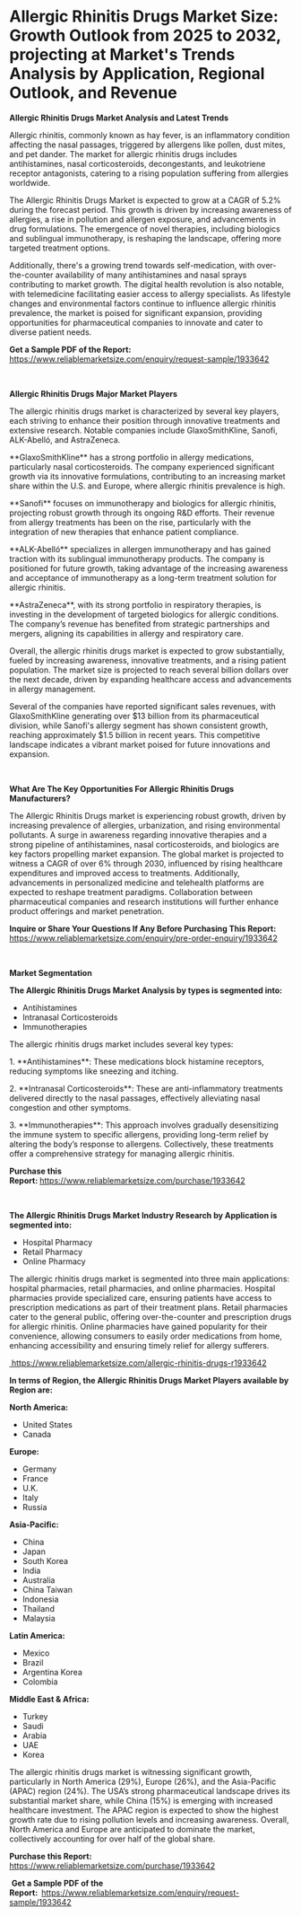 <p><h1>Allergic Rhinitis Drugs Market Size: Growth Outlook from 2025 to 2032, projecting at Market's Trends Analysis by Application, Regional Outlook, and Revenue</h1></p><p><strong>Allergic Rhinitis Drugs Market Analysis and Latest Trends</strong></p>
<p><p>Allergic rhinitis, commonly known as hay fever, is an inflammatory condition affecting the nasal passages, triggered by allergens like pollen, dust mites, and pet dander. The market for allergic rhinitis drugs includes antihistamines, nasal corticosteroids, decongestants, and leukotriene receptor antagonists, catering to a rising population suffering from allergies worldwide. </p><p>The Allergic Rhinitis Drugs Market is expected to grow at a CAGR of 5.2% during the forecast period. This growth is driven by increasing awareness of allergies, a rise in pollution and allergen exposure, and advancements in drug formulations. The emergence of novel therapies, including biologics and sublingual immunotherapy, is reshaping the landscape, offering more targeted treatment options. </p><p>Additionally, there's a growing trend towards self-medication, with over-the-counter availability of many antihistamines and nasal sprays contributing to market growth. The digital health revolution is also notable, with telemedicine facilitating easier access to allergy specialists. As lifestyle changes and environmental factors continue to influence allergic rhinitis prevalence, the market is poised for significant expansion, providing opportunities for pharmaceutical companies to innovate and cater to diverse patient needs.</p></p>
<p><strong>Get a Sample PDF of the Report:&nbsp;</strong> <a href="https://www.reliablemarketsize.com/enquiry/request-sample/1933642?utm_campaign=1991&utm_medium=2&utm_source=Github&utm_content=ia&utm_term=19042025&utm_id=allergic-rhinitis-drugs">https://www.reliablemarketsize.com/enquiry/request-sample/1933642</a></p>
<p>&nbsp;</p>
<p><strong>Allergic Rhinitis Drugs Major Market Players</strong></p>
<p><p>The allergic rhinitis drugs market is characterized by several key players, each striving to enhance their position through innovative treatments and extensive research. Notable companies include GlaxoSmithKline, Sanofi, ALK-Abelló, and AstraZeneca.</p><p>**GlaxoSmithKline** has a strong portfolio in allergy medications, particularly nasal corticosteroids. The company experienced significant growth via its innovative formulations, contributing to an increasing market share within the U.S. and Europe, where allergic rhinitis prevalence is high.</p><p>**Sanofi** focuses on immunotherapy and biologics for allergic rhinitis, projecting robust growth through its ongoing R&D efforts. Their revenue from allergy treatments has been on the rise, particularly with the integration of new therapies that enhance patient compliance.</p><p>**ALK-Abelló** specializes in allergen immunotherapy and has gained traction with its sublingual immunotherapy products. The company is positioned for future growth, taking advantage of the increasing awareness and acceptance of immunotherapy as a long-term treatment solution for allergic rhinitis.</p><p>**AstraZeneca**, with its strong portfolio in respiratory therapies, is investing in the development of targeted biologics for allergic conditions. The company’s revenue has benefited from strategic partnerships and mergers, aligning its capabilities in allergy and respiratory care.</p><p>Overall, the allergic rhinitis drugs market is expected to grow substantially, fueled by increasing awareness, innovative treatments, and a rising patient population. The market size is projected to reach several billion dollars over the next decade, driven by expanding healthcare access and advancements in allergy management.</p><p>Several of the companies have reported significant sales revenues, with GlaxoSmithKline generating over $13 billion from its pharmaceutical division, while Sanofi's allergy segment has shown consistent growth, reaching approximately $1.5 billion in recent years. This competitive landscape indicates a vibrant market poised for future innovations and expansion.</p></p>
<p>&nbsp;</p>
<p><strong>What Are The Key Opportunities For Allergic Rhinitis Drugs Manufacturers?</strong></p>
<p><p>The Allergic Rhinitis Drugs market is experiencing robust growth, driven by increasing prevalence of allergies, urbanization, and rising environmental pollutants. A surge in awareness regarding innovative therapies and a strong pipeline of antihistamines, nasal corticosteroids, and biologics are key factors propelling market expansion. The global market is projected to witness a CAGR of over 6% through 2030, influenced by rising healthcare expenditures and improved access to treatments. Additionally, advancements in personalized medicine and telehealth platforms are expected to reshape treatment paradigms. Collaboration between pharmaceutical companies and research institutions will further enhance product offerings and market penetration.</p></p>
<p><strong>Inquire or Share Your Questions If Any Before Purchasing This Report:</strong> <a href="https://www.reliablemarketsize.com/enquiry/pre-order-enquiry/1933642?utm_campaign=1991&utm_medium=2&utm_source=Github&utm_content=ia&utm_term=19042025&utm_id=allergic-rhinitis-drugs">https://www.reliablemarketsize.com/enquiry/pre-order-enquiry/1933642</a></p>
<p>&nbsp;</p>
<p><strong>Market Segmentation</strong></p>
<p><strong>The Allergic Rhinitis Drugs Market Analysis by types is segmented into:</strong></p>
<p><ul><li>Antihistamines</li><li>Intranasal Corticosteroids</li><li>Immunotherapies</li></ul></p>
<p><p>The allergic rhinitis drugs market includes several key types: </p><p>1. **Antihistamines**: These medications block histamine receptors, reducing symptoms like sneezing and itching.</p><p>2. **Intranasal Corticosteroids**: These are anti-inflammatory treatments delivered directly to the nasal passages, effectively alleviating nasal congestion and other symptoms.</p><p>3. **Immunotherapies**: This approach involves gradually desensitizing the immune system to specific allergens, providing long-term relief by altering the body’s response to allergens. Collectively, these treatments offer a comprehensive strategy for managing allergic rhinitis.</p></p>
<p><strong>Purchase this Report:&nbsp;</strong><a href="https://www.reliablemarketsize.com/purchase/1933642?utm_campaign=1991&utm_medium=2&utm_source=Github&utm_content=ia&utm_term=19042025&utm_id=allergic-rhinitis-drugs">https://www.reliablemarketsize.com/purchase/1933642</a></p>
<p>&nbsp;</p>
<p><strong>The Allergic Rhinitis Drugs Market Industry Research by Application is segmented into:</strong></p>
<p><ul><li>Hospital Pharmacy</li><li>Retail Pharmacy</li><li>Online Pharmacy</li></ul></p>
<p><p>The allergic rhinitis drugs market is segmented into three main applications: hospital pharmacies, retail pharmacies, and online pharmacies. Hospital pharmacies provide specialized care, ensuring patients have access to prescription medications as part of their treatment plans. Retail pharmacies cater to the general public, offering over-the-counter and prescription drugs for allergic rhinitis. Online pharmacies have gained popularity for their convenience, allowing consumers to easily order medications from home, enhancing accessibility and ensuring timely relief for allergy sufferers.</p></p>
<p><a href="https://www.reliablemarketsize.com/allergic-rhinitis-drugs-r1933642?utm_campaign=1991&utm_medium=2&utm_source=Github&utm_content=ia&utm_term=19042025&utm_id=allergic-rhinitis-drugs">&nbsp;https://www.reliablemarketsize.com/allergic-rhinitis-drugs-r1933642</a></p>
<p><strong>In terms of Region, the Allergic Rhinitis Drugs Market Players available by Region are:</strong></p>
<p>
    <p> <strong> North America: </strong>
        <ul>
            <li>United States</li>
            <li>Canada</li>
        </ul>
        </p> 
    <p> <strong> Europe: </strong>
        <ul>
            <li>Germany</li>
            <li>France</li>
            <li>U.K.</li>
            <li>Italy</li>
            <li>Russia</li>
        </ul>
        </p> 
    <p> <strong> Asia-Pacific: </strong>
        <ul>
            <li>China</li>
            <li>Japan</li>
            <li>South Korea</li>
            <li>India</li>
            <li>Australia</li>
            <li>China Taiwan</li>
            <li>Indonesia</li>
            <li>Thailand</li>
            <li>Malaysia</li>
        </ul>
        </p> 
    <p> <strong> Latin America: </strong>
        <ul>
            <li>Mexico</li>
            <li>Brazil</li>
            <li>Argentina Korea</li>
            <li>Colombia</li>
        </ul>
        </p> 
    <p> <strong> Middle East & Africa: </strong>
        <ul>
            <li>Turkey</li>
            <li>Saudi</li>
            <li>Arabia</li>
            <li>UAE</li>
            <li>Korea</li>
        </ul>
    </p>
    </p>
<p><p>The allergic rhinitis drugs market is witnessing significant growth, particularly in North America (29%), Europe (26%), and the Asia-Pacific (APAC) region (24%). The USA’s strong pharmaceutical landscape drives its substantial market share, while China (15%) is emerging with increased healthcare investment. The APAC region is expected to show the highest growth rate due to rising pollution levels and increasing awareness. Overall, North America and Europe are anticipated to dominate the market, collectively accounting for over half of the global share.</p></p>
<p><strong>Purchase this Report: </strong><a href="https://www.reliablemarketsize.com/purchase/1933642?utm_campaign=1991&utm_medium=2&utm_source=Github&utm_content=ia&utm_term=19042025&utm_id=allergic-rhinitis-drugs">https://www.reliablemarketsize.com/purchase/1933642</a></p>
<p>&nbsp;<strong>Get a Sample PDF of the Report:&nbsp;&nbsp;</strong><a href="https://www.reliablemarketsize.com/enquiry/request-sample/1933642?utm_campaign=1991&utm_medium=2&utm_source=Github&utm_content=ia&utm_term=19042025&utm_id=allergic-rhinitis-drugs">https://www.reliablemarketsize.com/enquiry/request-sample/1933642</a></p>
<p><strong></strong></p>
<p><p></p><p></p><p></p></p>